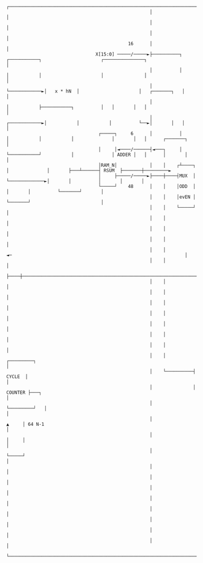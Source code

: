                                                          ┌──────────────────────────────────────────────────────────────────────────────────────────────────┐
                                                         │                                                                                                  │
                                                         │                                                                                                  │
                                                         │                                                                                                  │
                                                 16      │                                                                                                  │
                                     X[15:0] ─────/─────►├──────────┐             ┌───────────┐                      ┌───────────────┐                      │
                                                         │          │             │           │                      │               │                      │
                                                         │          └────────────►│   x * hN  │                      │   ┌───────┐   │                      │
                                                         │                        │           ├───────────┐          │   │       │   │                      │
                                                         │          ┌────────────►│           │           │          └──►│       │   │                      │
                                      ┌─────┐     6      │          │             │           │           │              │       │   │      ┌───────┐       │
                                      │     │◄────/──────┤◄───┐     │             └───────────┘           │              │ ADDER │   │      │       │       │
                                      │RAM_N│            │    │    ┌┴────┐                                │              │       ├───┴──────┤ RSUM  ├───────┼─────────►
                                      │     ├─────/─────►├────┼────┤MUX  │                                └─────────────►│       │          │       │       │
                                      └─────┘    48      │    │    │ODD  │                                               │       │          └───────┘       │
                                                         │    │    │evEN │                                               └───────┘                          │
                                                         │    │    └─────┘                                                                                  │
                                                         │    │                                                                                             │
                                                         │    │                                                                                             │
                                                         │    │                                                                                             │
                                                         │    │                           ◄─                                                                │
                                                         │    │                                                                                             │
                                                         ├────┼─────────────────────────────────────────────────────────────────────────────────────────────┤
                                                         │    │                                                                                             │
                                                         │    │                                                                                             │
                                                         │    │                                                                                             │
                                                         │    │                                                                                             │
                                                         │    │                                                                                             │
                                                         │    │                                                                                             │
                                                         │    │                                                                                             │
                                                         │    │          ┌─────────┐                                                                        │
                                                         │    └──────────┤  CYCLE  │                                                                        │
                                                         │               │ COUNTER ├───┐                                                                    │
                                                         │               └─────────┘   │                                                                    │
                                                         │                       ▲     │ 64 N-1                                                             │
                                                         │                       │     │                                                                    │
                                                         │                       └─────┘                                                                    │
                                                         │                                                                                                  │
                                                         │                                                                                                  │
                                                         │                                                                                                  │
                                                         │                                                                                                  │
                                                         │                                                                                                  │
                                                         │                                                                                                  │
                                                         │                                                                                                  │
                                                         │                                                                                                  │
                                                         └──────────────────────────────────────────────────────────────────────────────────────────────────┘
